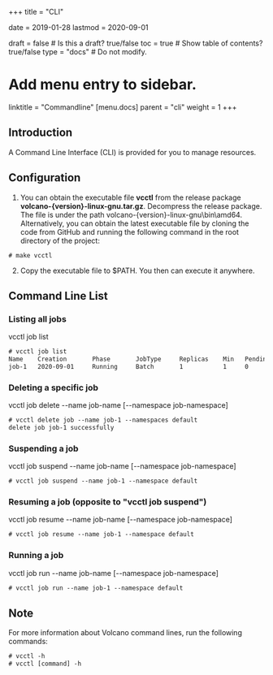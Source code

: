 +++
title = "CLI"


date = 2019-01-28
lastmod = 2020-09-01

draft = false  # Is this a draft? true/false
toc = true  # Show table of contents? true/false
type = "docs"  # Do not modify.

# Add menu entry to sidebar.
linktitle = "Commandline"
[menu.docs]
  parent = "cli"
  weight = 1
+++

## Introduction
A Command Line Interface (CLI) is provided for you to manage resources.
## Configuration

1. You can obtain the executable file **vcctl** from the release package **volcano-{version}-linux-gnu.tar.gz**. Decompress the release package. The 
file is under the path volcano-{version}-linux-gnu\bin\amd64. Alternatively, you can obtain the latest executable file by cloning the code from GitHub and running the following command in the root directory of the project:
```
# make vcctl
``` 
2. Copy the executable file to $PATH. You then can execute it anywhere.

## Command Line List
### Listing all jobs
vcctl job list

```html
# vcctl job list
Name    Creation       Phase       JobType     Replicas    Min   Pending   Running   Succeeded   Failed    Unknown     RetryCount
job-1   2020-09-01     Running     Batch       1           1     0         1         0           0         0           0        
```

### Deleting a specific job
vcctl job delete --name job-name [--namespace job-namespace] 

```html
# vcctl delete job --name job-1 --namespaces default
delete job job-1 successfully
```

### Suspending a job
vcctl job suspend --name job-name [--namespace job-namespace]

```html
# vcctl job suspend --name job-1 --namespace default
```

### Resuming a job (opposite to "vcctl job suspend")
vcctl job resume --name job-name [--namespace job-namespace]

```html
# vcctl job resume --name job-1 --namespace default
```

### Running a job
vcctl job run --name job-name [--namespace job-namespace]

```html
# vcctl job run --name job-1 --namespace default
```

## Note
For more information about Volcano command lines, run the following commands:

```html
# vcctl -h
# vcctl [command] -h
```
